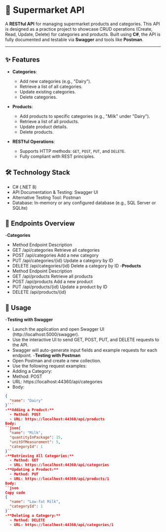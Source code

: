 # 🛒 Supermarket API

A **RESTful API** for managing supermarket products and categories. This API is designed as a practice project to showcase CRUD operations (Create, Read, Update, Delete) for categories and products. Built using **C#**, the API is fully documented and testable via **Swagger** and tools like **Postman**.

---

## ✨ Features
- **Categories**:
  - Add new categories (e.g., "Dairy").
  - Retrieve a list of all categories.
  - Update existing categories.
  - Delete categories.

- **Products**:
  - Add products to specific categories (e.g., "Milk" under "Dairy").
  - Retrieve a list of all products.
  - Update product details.
  - Delete products.

- **RESTful Operations**:
  - Supports HTTP methods: `GET`, `POST`, `PUT`, and `DELETE`.
  - Fully compliant with REST principles.

## 🛠️ Technology Stack
  - C# (.NET 8)
  - API Documentation & Testing: Swagger UI
  - Alternative Testing Tool: Postman
  - Database: In-memory or any configured database (e.g., SQL Server or SQLite)
    
## 📂 Endpoints Overview
-**Categories**
  - Method	Endpoint	Description
  - GET	/api/categories	Retrieve all categories
  - POST	/api/categories	Add a new category
  - PUT	/api/categories/{id}	Update a category by ID
  - DELETE	/api/categories/{id}	Delete a category by ID
-**Products**
  - Method	Endpoint	Description
  - GET	/api/products	Retrieve all products
  - POST	/api/products	Add a new product
  - PUT	/api/products/{id}	Update a product by ID
  - DELETE	/api/products/{id}

## 📖 Usage
-**Testing with Swagger**
  - Launch the application and open Swagger UI (http://localhost:5000/swagger).
  - Use the interactive UI to send GET, POST, PUT, and DELETE requests to the API.
  - Swagger will auto-generate input fields and example requests for each endpoint.
-**Testing with Postman**
  - Open Postman and create a new collection.
  - Use the following request examples:
  - Adding a Category:
  - Method: POST
  - URL: https://localhost:44360/api/categories
  - Body:
```json
{
  "name": "Dairy"
}```
-**Adding a Product:**
  - Method: POST
  - URL: https://localhost:44360/api/products
Body:
``json{
  "name": "Milk",
  "quantityInPackage": 15,
  "unitOfMeasurement": 5,
  "categoryId": 1
}``
-**Retrieving All Categories:**
  - Method: GET
  - URL: https://localhost:44360/api/categories
-**Updating a Product:**
  - Method: PUT
  - URL: https://localhost:44360/api/products/1
Body:
``json
Copy code
{
  "name": "Low-fat Milk",
  "categoryId": 1
}``
-**Deleting a Category:**
  - Method: DELETE
  - URL: https://localhost:44360/api/categories/1
    
    
